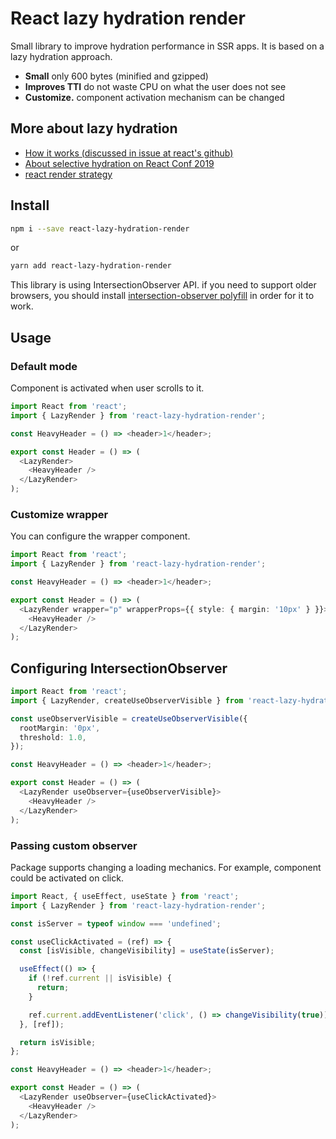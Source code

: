 # React lazy hydration render

Small library to improve hydration performance in SSR apps. It is based on a lazy hydration approach.

- **Small** only 600 bytes (minified and gzipped)
- **Improves TTI** do not waste CPU on what the user does not see
- **Customize.** component activation mechanism can be changed

## More about lazy hydration

- [How it works (discussed in issue at react's github)](https://github.com/facebook/react/issues/10923#issuecomment-338715787)
- [About selective hydration on React Conf 2019](https://www.youtube.com/watch?v=UxoX2faIgDQ&t=3372)
- [react render strategy](https://youtu.be/NythxcOI2Mw?t=2925)

## Install

```bash
npm i --save react-lazy-hydration-render
```

or

```bash
yarn add react-lazy-hydration-render
```

This library is using IntersectionObserver API. if you need to support older browsers, you should install [intersection-observer polyfill](https://github.com/w3c/IntersectionObserver/tree/master/polyfill) in order for it to work.

## Usage

### Default mode

Component is activated when user scrolls to it.

```typescript
import React from 'react';
import { LazyRender } from 'react-lazy-hydration-render';

const HeavyHeader = () => <header>1</header>;

export const Header = () => (
  <LazyRender>
    <HeavyHeader />
  </LazyRender>
);
```

### Customize wrapper

You can configure the wrapper component.

```typescript
import React from 'react';
import { LazyRender } from 'react-lazy-hydration-render';

const HeavyHeader = () => <header>1</header>;

export const Header = () => (
  <LazyRender wrapper="p" wrapperProps={{ style: { margin: '10px' } }}>
    <HeavyHeader />
  </LazyRender>
);
```

## Configuring IntersectionObserver

```typescript
import React from 'react';
import { LazyRender, createUseObserverVisible } from 'react-lazy-hydration-render';

const useObserverVisible = createUseObserverVisible({
  rootMargin: '0px',
  threshold: 1.0,
});

const HeavyHeader = () => <header>1</header>;

export const Header = () => (
  <LazyRender useObserver={useObserverVisible}>
    <HeavyHeader />
  </LazyRender>
);
```

### Passing custom observer

Package supports changing a loading mechanics. For example, component could be activated on click.

```typescript
import React, { useEffect, useState } from 'react';
import { LazyRender } from 'react-lazy-hydration-render';

const isServer = typeof window === 'undefined';

const useClickActivated = (ref) => {
  const [isVisible, changeVisibility] = useState(isServer);

  useEffect(() => {
    if (!ref.current || isVisible) {
      return;
    }

    ref.current.addEventListener('click', () => changeVisibility(true));
  }, [ref]);

  return isVisible;
};

const HeavyHeader = () => <header>1</header>;

export const Header = () => (
  <LazyRender useObserver={useClickActivated}>
    <HeavyHeader />
  </LazyRender>
);
```
